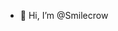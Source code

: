 - 👋 Hi, I’m @Smilecrow

<!---
Smilecrow/Smilecrow is a ✨ special ✨ repository because its `README.md` (this file) appears on your GitHub profile.
You can click the Preview link to take a look at your changes.
--->
